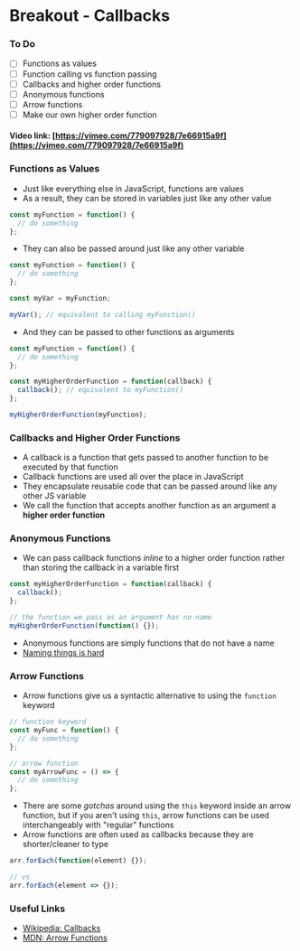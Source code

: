 # Breakout - Callbacks

### To Do

- [ ] Functions as values
- [ ] Function calling vs function passing
- [ ] Callbacks and higher order functions
- [ ] Anonymous functions
- [ ] Arrow functions
- [ ] Make our own higher order function

#### Video link: [https://vimeo.com/779097928/7e66915a9f](https://vimeo.com/779097928/7e66915a9f)

### Functions as Values

- Just like everything else in JavaScript, functions are values
- As a result, they can be stored in variables just like any other value

```js
const myFunction = function() {
  // do something
};
```

- They can also be passed around just like any other variable

```js
const myFunction = function() {
  // do something
};

const myVar = myFunction;

myVar(); // equivalent to calling myFunction()
```

- And they can be passed to other functions as arguments

```js
const myFunction = function() {
  // do something
};

const myHigherOrderFunction = function(callback) {
  callback(); // equivalent to myFunction()
};

myHigherOrderFunction(myFunction);
```

### Callbacks and Higher Order Functions

- A callback is a function that gets passed to another function to be executed by that function
- Callback functions are used all over the place in JavaScript
- They encapsulate reusable code that can be passed around like any other JS variable
- We call the function that accepts another function as an argument a **higher order function**

### Anonymous Functions

- We can pass callback functions _inline_ to a higher order function rather than storing the callback in a variable first

```js
const myHigherOrderFunction = function(callback) {
  callback();
};

// the function we pass as an argument has no name
myHigherOrderFunction(function() {});
```

- Anonymous functions are simply functions that do not have a name
- [Naming things is hard](https://martinfowler.com/bliki/TwoHardThings.html)

### Arrow Functions

- Arrow functions give us a syntactic alternative to using the `function` keyword

```js
// function keyword
const myFunc = function() {
  // do something
};

// arrow function
const myArrowFunc = () => {
  // do something
};
```

- There are some _gotchas_ around using the `this` keyword inside an arrow function, but if you aren't using `this`, arrow functions can be used interchangeably with "regular" functions
- Arrow functions are often used as callbacks because they are shorter/cleaner to type

```js
arr.forEach(function(element) {});

// vs
arr.forEach(element => {});
```

### Useful Links

- [Wikipedia: Callbacks](<https://en.wikipedia.org/wiki/Callback_(computer_programming)>)
- [MDN: Arrow Functions](https://developer.mozilla.org/en-US/docs/Web/JavaScript/Reference/Functions/Arrow_functions)
